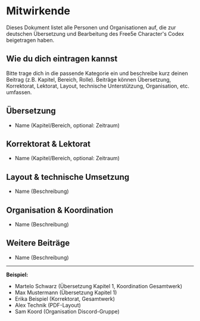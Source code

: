 # Mitwirkende

Dieses Dokument listet alle Personen und Organisationen auf, die zur deutschen Übersetzung und Bearbeitung des Free5e Character's Codex beigetragen haben.

## Wie du dich eintragen kannst
Bitte trage dich in die passende Kategorie ein und beschreibe kurz deinen Beitrag (z.B. Kapitel, Bereich, Rolle). Beiträge können Übersetzung, Korrektorat, Lektorat, Layout, technische Unterstützung, Organisation, etc. umfassen.

## Übersetzung

- Name (Kapitel/Bereich, optional: Zeitraum)

## Korrektorat & Lektorat

- Name (Kapitel/Bereich, optional: Zeitraum)

## Layout & technische Umsetzung

- Name (Beschreibung)

## Organisation & Koordination

- Name (Beschreibung)

## Weitere Beiträge

- Name (Beschreibung)

---

**Beispiel:**
- Martelo Schwarz (Übersetzung Kapitel 1, Koordination Gesamtwerk)
- Max Mustermann (Übersetzung Kapitel 1)
- Erika Beispiel (Korrektorat, Gesamtwerk)
- Alex Technik (PDF-Layout)
- Sam Koord (Organisation Discord-Gruppe)
